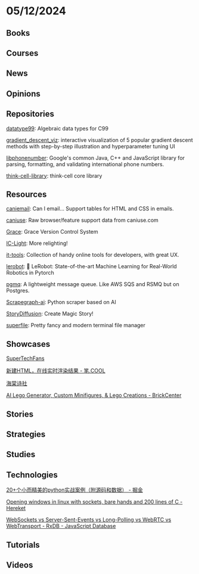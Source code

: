 # 05/12/2024

## Books

## Courses

## News

## Opinions

## Repositories
[datatype99](https://github.com/Hirrolot/datatype99): Algebraic data types for C99

[gradient_descent_viz](https://github.com/lilipads/gradient_descent_viz): interactive visualization of 5 popular gradient descent methods with step-by-step illustration and hyperparameter tuning UI

[libphonenumber](https://github.com/google/libphonenumber): Google's common Java, C++ and JavaScript library for parsing, formatting, and validating international phone numbers.

[think-cell-library](https://github.com/think-cell/think-cell-library): think-cell core library

## Resources
[caniemail](https://github.com/HTeuMeuLeu/caniemail): Can I email… Support tables for HTML and CSS in emails.

[caniuse](https://github.com/fyrd/caniuse): Raw browser/feature support data from caniuse.com

[Grace](https://github.com/ScottArbeit/Grace): Grace Version Control System

[IC-Light](https://github.com/lllyasviel/IC-Light): More relighting!

[it-tools](https://github.com/CorentinTh/it-tools): Collection of handy online tools for developers, with great UX.

[lerobot](https://github.com/huggingface/lerobot): 🤗 LeRobot: State-of-the-art Machine Learning for Real-World Robotics in Pytorch

[pgmq](https://github.com/tembo-io/pgmq): A lightweight message queue. Like AWS SQS and RSMQ but on Postgres.

[Scrapegraph-ai](https://github.com/VinciGit00/Scrapegraph-ai): Python scraper based on AI

[StoryDiffusion](https://github.com/HVision-NKU/StoryDiffusion): Create Magic Story!

[superfile](https://github.com/MHNightCat/superfile): Pretty fancy and modern terminal file manager

## Showcases
[SuperTechFans](https://www.supertechfans.com/cn)

[新建HTML，在线实时渲染结果 - 笔.COOL](https://bi.cool/bi)

[海棠诗社](https://haitang.app/)

[AI Lego Generator, Custom Minifigures, & Lego Creations - BrickCenter](https://www.brickcenter.net/)

## Stories

## Strategies

## Studies

## Technologies
[20+个小而精美的python实战案例（附源码和数据） - 掘金](https://juejin.cn/post/7250875810792783932)

[Opening windows in linux with sockets, bare hands and 200 lines of C - Hereket](https://hereket.com/posts/from-scratch-x11-windowing/)

[WebSockets vs Server-Sent-Events vs Long-Polling vs WebRTC vs WebTransport - RxDB - JavaScript Database](https://rxdb.info/articles/websockets-sse-polling-webrtc-webtransport.html)

## Tutorials

## Videos
